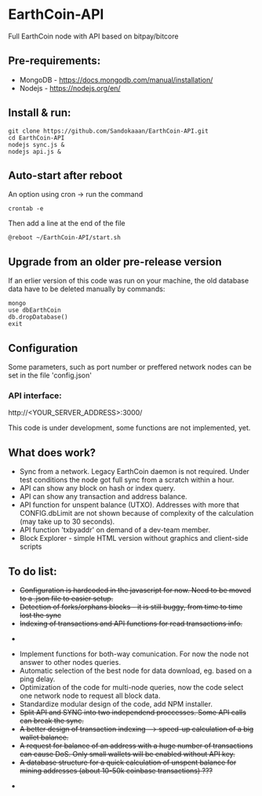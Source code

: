 # EarthCoin-API
Full EarthCoin node with API based on bitpay/bitcore


## Pre-requirements:
- MongoDB - https://docs.mongodb.com/manual/installation/
- Nodejs - https://nodejs.org/en/


## Install & run:
```
git clone https://github.com/Sandokaaan/EarthCoin-API.git 
cd EarthCoin-API
nodejs sync.js &
nodejs api.js &
```

## Auto-start after reboot
An option using cron -> run the command
```
crontab -e
```
Then add a line at the end of the file 
```
@reboot ~/EarthCoin-API/start.sh
```

## Upgrade from an older pre-release version
If an erlier version of this code was run on your machine, the old database data have to be deleted manually by commands:
```
mongo
use dbEarthCoin
db.dropDatabase()
exit
```

## Configuration
Some parameters, such as port number or preffered network nodes can be set in the file 'config.json'


### API interface:
http://<YOUR_SERVER_ADDRESS>:3000/


This code is under development, some functions are not implemented, yet.


## What does work?
- Sync from a network. Legacy EarthCoin daemon is not required. Under test conditions the node got full sync from a scratch within a hour.
- API can show any block on hash or index query.
- API can show any transaction and address balance.
- API function for unspent balance (UTXO). Addresses with more that CONFIG.dbLimit are not shown because of complexity of the calculation (may take up to 30 seconds).
- API function 'txbyaddr' on demand of a dev-team member.
- Block Explorer - simple HTML version without graphics and client-side scripts


## To do list:
- ~~Configuration is hardcoded in the javascript for now. Need to be moved to a .json file to easier setup.~~
- ~~Detection of forks/orphans blocks - it is still buggy, from time to time lost the sync~~
- ~~Indexing of transactions and API functions for read transactions info.~~
- ~~~Block explorer frontend based on the API.~~~
- Implement functions for both-way comunication. For now the node not answer to other nodes queries.
- Automatic selection of the best node for data download, eg. based on a ping delay.
- Optimization of the code for multi-node queries, now the code select one network node to request all block data.
- Standardize modular design of the code, add NPM installer.
- ~~Split API and SYNC into two independend proccesses. Some API calls can break the sync.~~
- ~~A better design of transaction indexing --> speed-up calculation of a big wallet balance.~~
- ~~A request for balance of an address with a huge number of transactions can cause DoS. Only small wallets will be enabled without API key.~~
- ~~A database structure for a quick calculation of unspent balance for mining addresses (about 10-50k coinbase transactions) ???~~
- ~~~API documentation~~~
